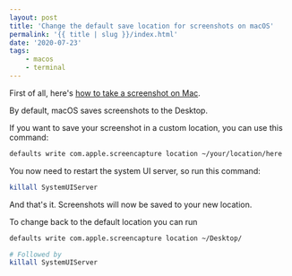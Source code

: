 ```yaml
---
layout: post
title: 'Change the default save location for screenshots on macOS'
permalink: '{{ title | slug }}/index.html'
date: '2020-07-23'
tags:
    - macos
    - terminal
---
```


First of all, here's [how to take a screenshot on Mac](https://support.apple.com/en-gb/HT201361).

By default, macOS saves screenshots to the Desktop.

If you want to save your screenshot in a custom location, you can use this command:

```bash
defaults write com.apple.screencapture location ~/your/location/here
```

You now need to restart the system UI server, so run this command:

```bash
killall SystemUIServer
```

And that's it. Screenshots will now be saved to your new location.

To change back to the default location you can run

```bash
defaults write com.apple.screencapture location ~/Desktop/

# Followed by
killall SystemUIServer
```
